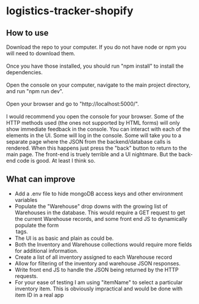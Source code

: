 # logistics-tracker-shopify

<h2>How to use</h2>
Download the repo to your computer. If you do not have node or npm you will need to download them.<br /><br />
Once you have those installed, you should run "npm install" to install the dependencies.<br /><br />
Open the console on your computer, navigate to the main project directory, and run "npm run dev".<br /><br />
Open your browser and go to "http://localhost:5000/". <br /><br />I would recommend you open the console for your browser. 
Some of the HTTP methods used (the ones not supported by HTML forms) will only show immediate feedback in the console.
You can interact with each of the elements in the UI.  Some will log in the console. 
Some will take you to a separate page where the JSON from the backend/database calls is rendered.
When this happens just press the "back" button to return to the main page.
The front-end is truely terrible and a UI nightmare. But the back-end code is good. At least I think so.


<h2>What can improve</h2>
<ul>
<li>Add a .env file to hide mongoDB access keys and other environment variables</li>
<li>Populate the "Warehouse" drop downs with the growing list of Warehouses in the database. This would require a GET request to get the current Warehouse records, and some front end JS to dynamically populate the form <option> tags.</li>
<li>The UI is as basic and plain as could be.</li>
<li>Both the Inventory and Warehouse collections would require more fields for additional information.</li>
<li>Create a list of all inventory assigned to each Warehouse record</li>
<li>Allow for filtering of the inventory and warehouse JSON responses.</li>
<li>Write front end JS to handle the JSON being returned by the HTTP requests.</li>
<li>For your ease of testing I am using "itemName" to select a particular inventory item. This is obviously impractical and would be done with item ID in a real app</li>
</ul>
